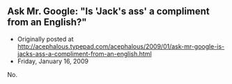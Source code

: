 ## Ask Mr. Google: "Is 'Jack's ass' a compliment from an English?"

 * Originally posted at http://acephalous.typepad.com/acephalous/2009/01/ask-mr-google-is-jacks-ass-a-compliment-from-an-english.html
 * Friday, January 16, 2009



No.

		
